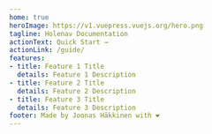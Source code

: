 ```yaml
---
home: true
heroImage: https://v1.vuepress.vuejs.org/hero.png
tagline: Holenav Documentation
actionText: Quick Start →
actionLink: /guide/
features:
- title: Feature 1 Title
  details: Feature 1 Description
- title: Feature 2 Title
  details: Feature 2 Description
- title: Feature 3 Title
  details: Feature 3 Description
footer: Made by Joonas Häkkinen with ❤️
---
```

